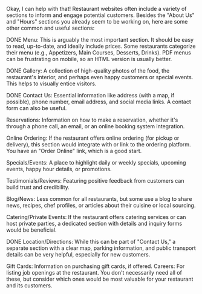 Okay, I can help with that! Restaurant websites often include a variety of sections to inform and engage potential customers. Besides the "About Us" and "Hours" sections you already seem to be working on, here are some other common and useful sections:

DONE
Menu: This is arguably the most important section. It should be easy to read, up-to-date, and ideally include prices. Some restaurants categorize their menu (e.g., Appetizers, Main Courses, Desserts, Drinks). PDF menus can be frustrating on mobile, so an HTML version is usually better.

DONE
Gallery: A collection of high-quality photos of the food, the restaurant's interior, and perhaps even happy customers or special events. This helps to visually entice visitors.

DONE
Contact Us: Essential information like address (with a map, if possible), phone number, email address, and social media links. A contact form can also be useful.

Reservations: Information on how to make a reservation, whether it's through a phone call, an email, or an online booking system integration.

Online Ordering: If the restaurant offers online ordering (for pickup or delivery), this section would integrate with or link to the ordering platform. You have an "Order Online" link, which is a good start.

Specials/Events: A place to highlight daily or weekly specials, upcoming events, happy hour details, or promotions.

Testimonials/Reviews: Featuring positive feedback from customers can build trust and credibility.

Blog/News: Less common for all restaurants, but some use a blog to share news, recipes, chef profiles, or articles about their cuisine or local sourcing.

Catering/Private Events: If the restaurant offers catering services or can host private parties, a dedicated section with details and inquiry forms would be beneficial.

DONE
Location/Directions: While this can be part of "Contact Us," a separate section with a clear map, parking information, and public transport details can be very helpful, especially for new customers.

Gift Cards: Information on purchasing gift cards, if offered.
Careers: For listing job openings at the restaurant.
You don't necessarily need all of these, but consider which ones would be most valuable for your restaurant and its customers.